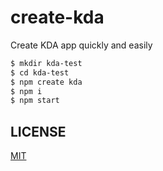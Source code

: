 # create-kda

Create KDA app quickly and easily

```sh
$ mkdir kda-test
$ cd kda-test
$ npm create kda
$ npm i
$ npm start
```

## LICENSE

[MIT](./LICENSE)
